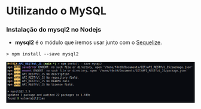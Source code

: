 # Utilizando o MySQL

### Instalação do mysql2 no Nodejs

* **mysql2** é o módulo que iremos usar junto com o [Sequelize](sequelize).

```shell
> npm install --save mysql2
```

<img src="../images/mysql/install-mysql2.png">

